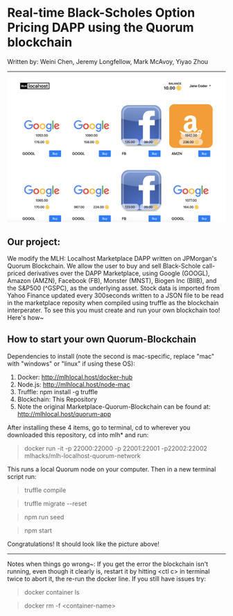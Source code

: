 # Real-time Black-Scholes Option Pricing DAPP using the Quorum blockchain

Written by: Weini Chen, Jeremy Longfellow, Mark McAvoy, Yiyao Zhou

---
![alt text](./marketplace-screenshot.png)

## Our project:

  We modify the MLH: Localhost Marketplace DAPP written on JPMorgan's Quorum Blockchain.  We allow the user to buy and sell Black-Schole call-priced derivatives over the DAPP Marketplace, using Google (GOOGL), Amazon (AMZN), Facebook (FB), Monster (MNST), Biogen Inc (BIIB), and the S&P500 (^GSPC), as the underlying asset.  Stock data is imported from Yahoo Finance updated every 300seconds written to a JSON file to be read in the marketplace reposity when compiled using truffle as the blockchain interperater.  To see this you must create and run your own blockchain too!  Here's how~
 
## How to start your own Quorum-Blockchain

Dependencies to install (note the second is mac-specific, replace "mac" with "windows" or "linux" if using these OS):

  1) Docker: http://mlhlocal.host/docker-hub
  2) Node.js: http://mlhlocal.host/node-mac
  3) Truffle: npm install -g truffle
  4) Blockchain: This Repository
  5) Note the original Marketplace-Quorum-Blockchain can be found at: http://mlhlocal.host/quorum-app
  
After installing these 4 items, go to terminal, cd to wherever you downloaded this repository, cd into mlh* and run:

> docker run -it -p 22000:22000 -p 22001:22001 -p22002:22002 mlhacks/mlh-localhost-quorum-network

This runs a local Quorum node on your computer.  Then in a new terminal script run:

> truffle compile

> truffle migrate --reset

> npm run seed

> npm start

Congratulations!  It should look like the picture above!

---
Notes when things go wrong~:
If you get the error the blockchain isn't running, even though it clearly is, restart it by hitting \<ctl c\> in terminal twice to abort it, the re-run the docker line.  If you still have issues try:

> docker container ls
 
> docker rm -f \<container-name\>

